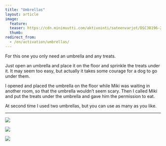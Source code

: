 ```yaml
---
title: "Umbrellas"
layout: article
image:
  feature:
  teaser: https://cdn.minimuutti.com/aktivointi/sateenvarjot/DSC38196-245px.jpg
  thumb:
redirect_from:
  - /en/activation/umbrellas/
---
```


For this one you only need an umbrella and any treats.

Just open an umbrella and place it on the floor and sprinkle the treats under it. It may seem too easy, but actually it takes some courage for a dog to go under them.

I opened and placed the umbrella on the floor while Miki was waiting in another room, so that the umbrella wouldn’t seem scary. Then I called Miki and put the treats under the umbrella and gave him the permission to eat.

At second time I used two umbrellas, but you can use as many as you like.

---

![](https://cdn.minimuutti.com/aktivointi/sateenvarjot/DSC38230-800px.jpg)

![](https://cdn.minimuutti.com/aktivointi/sateenvarjot/DSC38196-800px.jpg)

![](https://cdn.minimuutti.com/aktivointi/sateenvarjot/DSC38250-800px.jpg)
